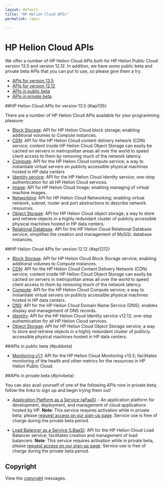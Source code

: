 ```yaml
---
layout: default
title: "HP Helion Cloud APIs"
permalink: /api/

---
```

# HP Helion Cloud APIs

We offer a number of HP Helion Cloud APIs both for HP Helion Public Cloud version 13.5 and version 12.12. In addition, we have some public beta and private beta APIs that you can put to use, so please give them a try.

* [APIs for version 13.5](#api135)
* [APIs for version 12.12](#api1212)
* [APIs in public beta](#pubbeta)
* [APIs in private beta](#privbeta)


##HP Helion Cloud APIs for version 13.5 {#api135}

There are a number of HP Helion Cloud APIs available for your programming pleasure: 

* [Block Storage](/api/v13/block-storage/): API for HP Helion Cloud block storage; enabling additional volumes to Compute instances.
* [CDN](/api/CDN/): API for the HP Helion Cloud content delivery network (CDN) service; content inside HP Helion Cloud Object Storage can easily be cached on servers in metropolitan areas all over the world to speed client access to them by removing much of the network latency.
* [Compute](/api/v13/compute/): API for the HP Helion Cloud compute service; a way to instantiate virtual servers on publicly accessible physical machines hosted in HP data centers
* [Identity service](/api/v13/identity/): API for the HP Helion Cloud identity service; one-stop authentication for all HP Helion Cloud services.
* [Image](/api/v13/image/): API for HP Helion Cloud Image; enabling managing of virtual machine images.
* [Networking](/api/v13/networking/): API for HP Helion Cloud Networking; enabling virtual network, subnet, router and port abstractions to describe network resources.
* [Object Storage](/api/object-storage/): API for HP Helion Cloud object storage; a way to store and retrieve objects in a highly redundant cluster of publicly accessible physical machines hosted in HP data centers. 
* [Relational Database](/api/v13/dbaas/): API for the HP Helion Cloud Relational Database service; simplifies the creation and management of MySQL database instances.


##HP Helion Cloud APIs for version 12.12 {#api1212}

* [Block Storage](/api/block-storage/): API for HP Helion Cloud Block Storage service; enabling additional volumes to Compute instances.
* [CDN](/api/CDN/): API for the HP Helion Cloud Content Delivery Network (CDN) service; content inside HP Helion Cloud Object Storage can easily be cached on servers in metropolitan areas all over the world to speed client access to them by removing much of the network latency.
* [Compute](/api/compute/): API for the HP Helion Cloud Compute service; a way to instantiate virtual servers on publicly accessible physical machines hosted in HP data centers.
* [DNS](/api/dns/): API for the HP Helion Cloud Domain Name Service (DNS); enables display and management of DNS records.
* [Identity](/api/identity/): API for the HP Helion Cloud Identity service v12.12; one-stop authentication for all HP Helion Cloud services.
* [Object Storage](/api/object-storage/): API for HP Helion Cloud Object Storage service; a way to store and retrieve objects in a highly redundant cluster of publicly accessible physical machines hosted in HP data centers.

##APIs in public beta {#pubbeta}

* [Monitoring v1.1](/api/v13/monitoring/): API for the HP Helion Cloud Monitoring  v13.5; facilitates monitoring of the health and other metrics for the resources in HP Helion Public Cloud.

##APIs in private beta {#privbeta}

You can also avail yourself of one of the following APIs now in private beta; follow the links to sign up and begin trying them out!

* [Application Platform as a Service (aPaaS)](/apaas/) - An application platform for development, deployment, and management of cloud applications hosted by HP.
  **Note**: This service requires activation while in private beta; please [request access on our sign-up page](http://go.hpcloud.com/PaaS-private-beta-signup). Service use is free of charge during the private beta period.

* [Load Balancer as a Service (LBaaS)](/api/lbaas/): API for the HP Helion Cloud Load Balancer service; facilitates creation and management of load balancers.
  **Note**: This service requires activation while in private beta; please [request access on our sign-up page](https://horizon.hpcloud.com/landing/pbr/hpext:lbaas).  Service use is free of charge during the private beta period.	




## Copyright

View the [copyright](/api/v13/copyright/) messages.
